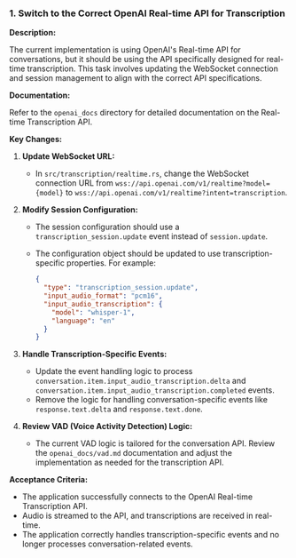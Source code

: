 ### 1. Switch to the Correct OpenAI Real-time API for Transcription

**Description:**

The current implementation is using OpenAI's Real-time API for conversations, but it should be using the API specifically designed for real-time transcription. This task involves updating the WebSocket connection and session management to align with the correct API specifications.

**Documentation:**

Refer to the `openai_docs` directory for detailed documentation on the Real-time Transcription API.

**Key Changes:**

1.  **Update WebSocket URL:**
    -   In `src/transcription/realtime.rs`, change the WebSocket connection URL from `wss://api.openai.com/v1/realtime?model={model}` to `wss://api.openai.com/v1/realtime?intent=transcription`.

2.  **Modify Session Configuration:**
    -   The session configuration should use a `transcription_session.update` event instead of `session.update`.
    -   The configuration object should be updated to use transcription-specific properties. For example:

        ```json
        {
          "type": "transcription_session.update",
          "input_audio_format": "pcm16",
          "input_audio_transcription": {
            "model": "whisper-1",
            "language": "en"
          }
        }
        ```

3.  **Handle Transcription-Specific Events:**
    -   Update the event handling logic to process `conversation.item.input_audio_transcription.delta` and `conversation.item.input_audio_transcription.completed` events.
    -   Remove the logic for handling conversation-specific events like `response.text.delta` and `response.text.done`.

4.  **Review VAD (Voice Activity Detection) Logic:**
    -   The current VAD logic is tailored for the conversation API. Review the `openai_docs/vad.md` documentation and adjust the implementation as needed for the transcription API.

**Acceptance Criteria:**

-   The application successfully connects to the OpenAI Real-time Transcription API.
-   Audio is streamed to the API, and transcriptions are received in real-time.
-   The application correctly handles transcription-specific events and no longer processes conversation-related events.
